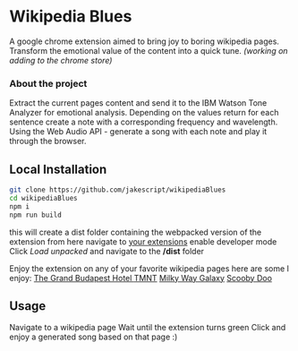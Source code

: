 # Wikipedia Blues

A google chrome extension aimed to bring joy to boring wikipedia pages. Transform the emotional value of the content into a quick tune.
_(working on adding to the chrome store)_

### About the project

Extract the current pages content and send it to the IBM Watson Tone Analyzer for emotional analysis. Depending on the values return for each sentence create a note with a corresponding frequency and wavelength. Using the Web Audio API - generate a song with each note and play it through the browser.

## Local Installation

```bash
git clone https://github.com/jakescript/wikipediaBlues
cd wikipediaBlues
npm i
npm run build
```

this will create a dist folder containing the webpacked version of the extension
from here navigate to [your extensions](chrome://extensions)
enable developer mode
Click _Load unpacked_ and navigate to the **/dist** folder

Enjoy the extension on any of your favorite wikipedia pages here are some I enjoy:
[The Grand Budapest Hotel
](https://en.wikipedia.org/wiki/The_Grand_Budapest_Hotel)
[TMNT](https://en.wikipedia.org/wiki/Teenage_Mutant_Ninja_Turtles)
[Milky Way Galaxy](https://en.wikipedia.org/wiki/Milky_Way)
[Scooby Doo](https://en.wikipedia.org/wiki/Scooby-Doo)

## Usage

Navigate to a wikipedia page
Wait until the extension turns green
Click and enjoy a generated song based on that page :)
